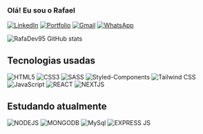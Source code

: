 ### Olá! Eu sou o Rafael

[![LinkedIn](https://img.shields.io/badge/LinkedIn-0077B5?style=for-the-badge&logo=linkedin&logoColor=white)](https://www.linkedin.com/in/rafadev95/)
[![Portfolio](https://img.shields.io/badge/Portfolio-0A0A0A?style=for-the-badge&logo=dev.to&logoColor=white)](https://rafadev95-portfolio.vercel.app/)
[![Gmail](https://img.shields.io/badge/Gmail-D14836?style=for-the-badge&logo=gmail&logoColor=white)](https://mailto:rafael-dev@hotmail.com)
[![WhatsApp](https://img.shields.io/badge/WhatsApp-25D366?style=for-the-badge&logo=whatsapp&logoColor=white)](https://api.whatsapp.com/send?phone=5582991490104)

![RafaDev95 GitHub stats](https://github-readme-stats.vercel.app/api?username=RafaDev95&show_icons=true&theme=tokyonight)

## Tecnologias usadas


<div style='display:inline_block'> 

<img  alt="HTML5" src="https://img.shields.io/badge/HTML5-E34F26?style=for-the-badge&logo=html5&logoColor=white">

<img  alt="CSS3" src="https://img.shields.io/badge/CSS3-1572B6?style=for-the-badge&logo=css3&logoColor=white">

<img  alt="SASS" src="https://img.shields.io/badge/Sass-CC6699?style=for-the-badge&logo=sass&logoColor=white">

<img  alt="Styled-Components" src="https://img.shields.io/badge/styled--components-yellow?style=for-the-badge&logo=styled-components&logoColor=white">

<img  alt="Tailwind CSS" src="https://img.shields.io/badge/Tailwind_CSS-38B2AC?style=for-the-badge&logo=tailwind-css&logoColor=white">

<img  alt="JavaScript" src="https://img.shields.io/badge/JavaScript-323330?style=for-the-badge&logo=javascript&logoColor=F7DF1E">

<img  alt="REACT" src="https://img.shields.io/badge/React-20232A?style=for-the-badge&logo=react&logoColor=61DAFB">

<img  alt="NEXTJS" src="https://img.shields.io/badge/Next-20232A?style=for-the-badge&logo=vercel&logoColor=FFFFF">

</div>



## Estudando atualmente

<div style='display:inline_block'> 

<img  alt="NODEJS" src="https://img.shields.io/badge/Node.js-43853D?style=for-the-badge&logo=node.js&logoColor=white">

<img  alt="MONGODB" src="https://img.shields.io/badge/MongoDB-4EA94B?style=for-the-badge&logo=mongodb&logoColor=white">

<img  alt="MySql" src="https://img.shields.io/badge/MySQL-00000F?style=for-the-badge&logo=mysql&logoColor=white">

<img  alt="EXPRESS JS" src="https://img.shields.io/badge/Express.js-404D59?style=for-the-badge">

</div>
